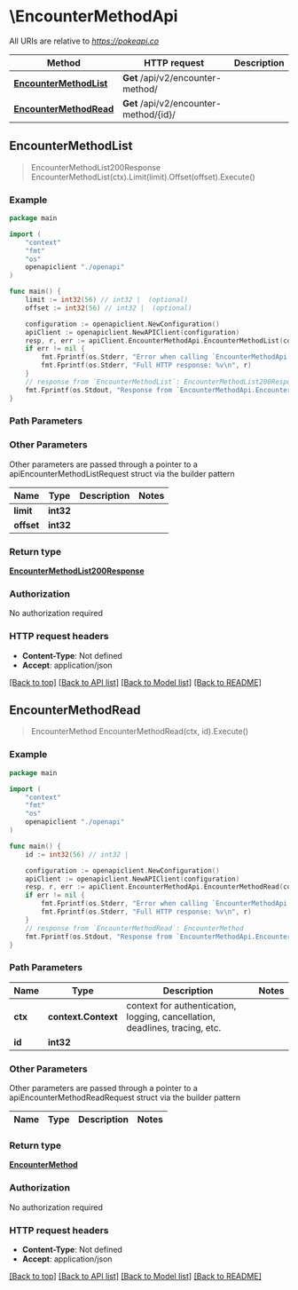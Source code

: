 # \EncounterMethodApi

All URIs are relative to *https://pokeapi.co*

Method | HTTP request | Description
------------- | ------------- | -------------
[**EncounterMethodList**](EncounterMethodApi.md#EncounterMethodList) | **Get** /api/v2/encounter-method/ | 
[**EncounterMethodRead**](EncounterMethodApi.md#EncounterMethodRead) | **Get** /api/v2/encounter-method/{id}/ | 



## EncounterMethodList

> EncounterMethodList200Response EncounterMethodList(ctx).Limit(limit).Offset(offset).Execute()



### Example

```go
package main

import (
    "context"
    "fmt"
    "os"
    openapiclient "./openapi"
)

func main() {
    limit := int32(56) // int32 |  (optional)
    offset := int32(56) // int32 |  (optional)

    configuration := openapiclient.NewConfiguration()
    apiClient := openapiclient.NewAPIClient(configuration)
    resp, r, err := apiClient.EncounterMethodApi.EncounterMethodList(context.Background()).Limit(limit).Offset(offset).Execute()
    if err != nil {
        fmt.Fprintf(os.Stderr, "Error when calling `EncounterMethodApi.EncounterMethodList``: %v\n", err)
        fmt.Fprintf(os.Stderr, "Full HTTP response: %v\n", r)
    }
    // response from `EncounterMethodList`: EncounterMethodList200Response
    fmt.Fprintf(os.Stdout, "Response from `EncounterMethodApi.EncounterMethodList`: %v\n", resp)
}
```

### Path Parameters



### Other Parameters

Other parameters are passed through a pointer to a apiEncounterMethodListRequest struct via the builder pattern


Name | Type | Description  | Notes
------------- | ------------- | ------------- | -------------
 **limit** | **int32** |  | 
 **offset** | **int32** |  | 

### Return type

[**EncounterMethodList200Response**](EncounterMethodList200Response.md)

### Authorization

No authorization required

### HTTP request headers

- **Content-Type**: Not defined
- **Accept**: application/json

[[Back to top]](#) [[Back to API list]](../README.md#documentation-for-api-endpoints)
[[Back to Model list]](../README.md#documentation-for-models)
[[Back to README]](../README.md)


## EncounterMethodRead

> EncounterMethod EncounterMethodRead(ctx, id).Execute()



### Example

```go
package main

import (
    "context"
    "fmt"
    "os"
    openapiclient "./openapi"
)

func main() {
    id := int32(56) // int32 | 

    configuration := openapiclient.NewConfiguration()
    apiClient := openapiclient.NewAPIClient(configuration)
    resp, r, err := apiClient.EncounterMethodApi.EncounterMethodRead(context.Background(), id).Execute()
    if err != nil {
        fmt.Fprintf(os.Stderr, "Error when calling `EncounterMethodApi.EncounterMethodRead``: %v\n", err)
        fmt.Fprintf(os.Stderr, "Full HTTP response: %v\n", r)
    }
    // response from `EncounterMethodRead`: EncounterMethod
    fmt.Fprintf(os.Stdout, "Response from `EncounterMethodApi.EncounterMethodRead`: %v\n", resp)
}
```

### Path Parameters


Name | Type | Description  | Notes
------------- | ------------- | ------------- | -------------
**ctx** | **context.Context** | context for authentication, logging, cancellation, deadlines, tracing, etc.
**id** | **int32** |  | 

### Other Parameters

Other parameters are passed through a pointer to a apiEncounterMethodReadRequest struct via the builder pattern


Name | Type | Description  | Notes
------------- | ------------- | ------------- | -------------


### Return type

[**EncounterMethod**](EncounterMethod.md)

### Authorization

No authorization required

### HTTP request headers

- **Content-Type**: Not defined
- **Accept**: application/json

[[Back to top]](#) [[Back to API list]](../README.md#documentation-for-api-endpoints)
[[Back to Model list]](../README.md#documentation-for-models)
[[Back to README]](../README.md)

